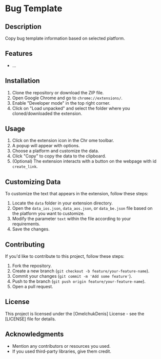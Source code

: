 # Bug Template

## Description

Copy bug template information based on selected platform.

## Features

- ...

## Installation

1. Clone the repository or download the ZIP file.
2. Open Google Chrome and go to `chrome://extensions/`.
3. Enable "Developer mode" in the top right corner.
4. Click on "Load unpacked" and select the folder where you cloned/downloaded the extension.

## Usage

1. Click on the extension icon in the Chr ome toolbar.
2. A popup will appear with options.
3. Choose a platform and customize the data.
4. Click "Copy" to copy the data to the clipboard.
5. (Optional) The extension interacts with a button on the webpage with id `create_link`.

## Customizing Data

To customize the text that appears in the extension, follow these steps:

1. Locate the `data` folder in your extension directory.
2. Open the `data_ios.json`, `data_aos.json`, or `data_be.json` file based on the platform you want to customize.
3. Modify the parameter `text` within the file according to your requirements.
4. Save the changes.

## Contributing

If you'd like to contribute to this project, follow these steps:

1. Fork the repository.
2. Create a new branch (`git checkout -b feature/your-feature-name`).
3. Commit your changes (`git commit -m 'Add some feature'`).
4. Push to the branch (`git push origin feature/your-feature-name`).
5. Open a pull request.

## License

This project is licensed under the [OmelchukDenis] License - see the [LICENSE] file for details.

## Acknowledgments

- Mention any contributors or resources you used.
- If you used third-party libraries, give them credit.


